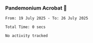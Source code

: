 ### Pandemonium Acrobat 🤸

<!--START_SECTION:waka-->

```all_time
From: 19 July 2025 - To: 26 July 2025

Total Time: 0 secs

No activity tracked
```

<!--END_SECTION:waka-->

